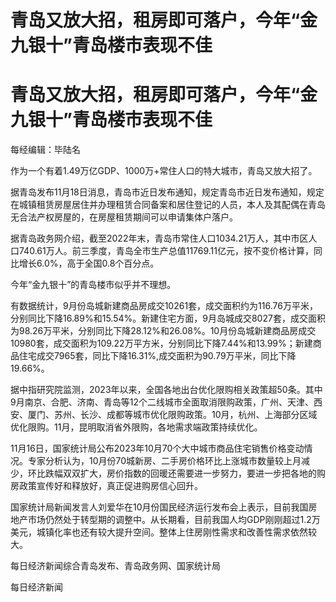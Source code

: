 # 青岛又放大招，租房即可落户，今年“金九银十”青岛楼市表现不佳

# 青岛又放大招，租房即可落户，今年“金九银十”青岛楼市表现不佳

每经编辑：毕陆名

作为一个有着1.49万亿GDP、1000万+常住人口的特大城市，青岛又放大招了。

据青岛发布11月18日消息，青岛市近日发布通知，规定青岛市近日发布通知，规定在城镇租赁房屋居住并办理租赁合同备案和居住登记的人员，本人及其配偶在青岛无合法产权房屋的，在房屋租赁期间可以申请集体户落户。

据青岛政务网介绍，截至2022年末，青岛市常住人口1034.21万人，其中市区人口740.61万人。前三季度，青岛全市生产总值11769.11亿元，按不变价格计算，同比增长6.0%，高于全国0.8个百分点。

今年“金九银十”的青岛楼市似乎并不理想。

有数据统计，9月份岛城新建商品房成交10261套，成交面积约为116.76万平米，分别同比下降16.89%和15.54%。新建住宅方面，9月岛城成交8027套，成交面积为98.26万平米，分别同比下降28.12%和26.08%。10月份岛城新建商品房成交10980套，成交面积为109.22万平方米，分别同比下降7.44%和13.99%；新建商品住宅成交7965套，同比下降16.31%,成交面积为90.79万平米，同比下降19.66%。

据中指研究院监测，2023年以来，全国各地出台优化限购相关政策超50条。其中9月南京、合肥、济南、青岛等12个二线城市全面取消限购政策，广州、天津、西安、厦门、苏州、长沙、成都等城市优化限购政策。10月，杭州、上海部分区域优化限购。11月，昆明取消省外限购，各地需求端政策持续优化。

11月16日，国家统计局公布2023年10月70个大中城市商品住宅销售价格变动情况。专家分析认为，10月份70城新房、二手房价格环比上涨城市数量较上月减少，环比跌幅双双扩大，房价指数的回暖还需要进一步努力，要进一步把各地的购房政策宣传好和释放好，真正促进购房信心回升。

国家统计局新闻发言人刘爱华在10月份国民经济运行发布会上表示，目前我国房地产市场仍然处于转型期的调整中。从长期看，目前我国人均GDP刚刚超过1.2万美元，城镇化率也还有较大提升空间。整体上住房刚性需求和改善性需求依然较大。

每日经济新闻综合青岛发布、青岛政务网、国家统计局

每日经济新闻

